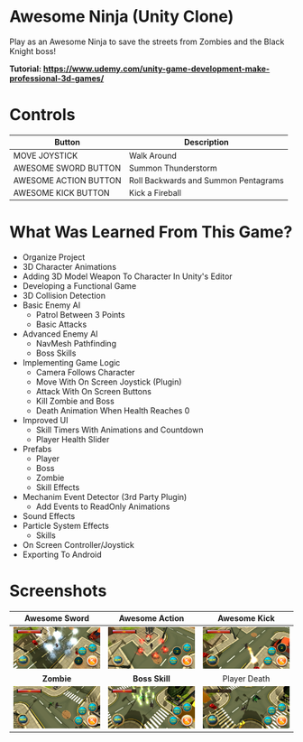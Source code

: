 # Awesome Ninja (Unity Clone)
Play as an Awesome Ninja to save the streets from Zombies and the Black Knight boss!

**Tutorial: https://www.udemy.com/unity-game-development-make-professional-3d-games/**

# Controls
Button | Description
------ | -----------
MOVE JOYSTICK | Walk Around
AWESOME SWORD BUTTON | Summon Thunderstorm
AWESOME ACTION BUTTON | Roll Backwards and Summon Pentagrams
AWESOME KICK BUTTON | Kick a Fireball

# What Was Learned From This Game?
- Organize Project
- 3D Character Animations
- Adding 3D Model Weapon To Character In Unity's Editor
- Developing a Functional Game
- 3D Collision Detection
- Basic Enemy AI
    - Patrol Between 3 Points
    - Basic Attacks
- Advanced Enemy AI
    - NavMesh Pathfinding
    - Boss Skills
- Implementing Game Logic
    - Camera Follows Character
    - Move With On Screen Joystick (Plugin)
    - Attack With On Screen Buttons
    - Kill Zombie and Boss
    - Death Animation When Health Reaches 0
- Improved UI
    - Skill Timers With Animations and Countdown
    - Player Health Slider
- Prefabs
    - Player
    - Boss
    - Zombie
    - Skill Effects
- Mechanim Event Detector (3rd Party Plugin)
    - Add Events to ReadOnly Animations
- Sound Effects
- Particle System Effects
    - Skills
- On Screen Controller/Joystick
- Exporting To Android

# Screenshots
Awesome Sword | Awesome Action | Awesome Kick
:-----------: | :------------: | :----------:
<img src="/Screenshots/Skill1.jpg"> | <img src="/Screenshots/Skill2.jpg"> | <img src="/Screenshots/Skill3.jpg">
**Zombie** | **Boss Skill** | Player Death
<img src="/Screenshots/Zombie.jpg"> | <img src="/Screenshots/BossSkill.jpg"> | <img src="/Screenshots/PlayerDeath.jpg">
